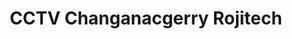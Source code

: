 ---
title: "CCTV Changanacgerry Rojitech"
url: /moscow/cctv-changanacgerry-rojitech/
shop: Elektronik
---